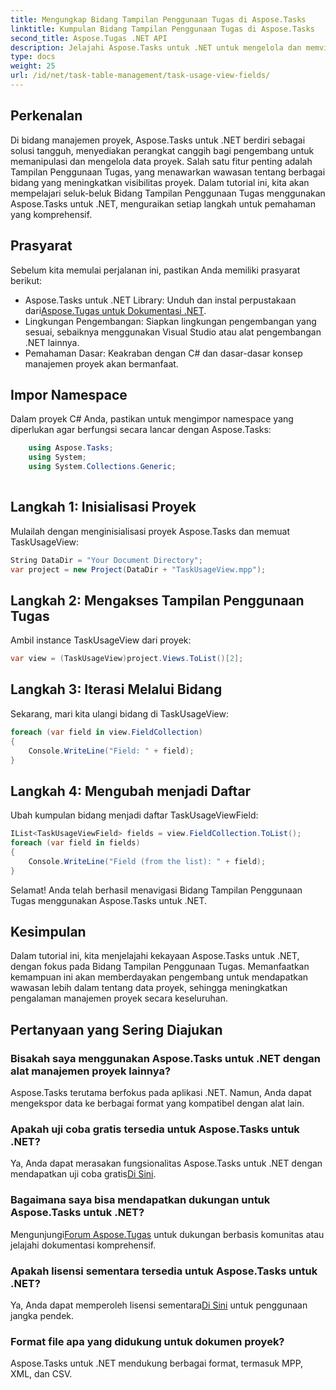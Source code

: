```yaml
---
title: Mengungkap Bidang Tampilan Penggunaan Tugas di Aspose.Tasks
linktitle: Kumpulan Bidang Tampilan Penggunaan Tugas di Aspose.Tasks
second_title: Aspose.Tugas .NET API
description: Jelajahi Aspose.Tasks untuk .NET untuk mengelola dan memvisualisasikan data proyek dengan mudah. Selami Bidang Tampilan Penggunaan Tugas untuk meningkatkan wawasan proyek.
type: docs
weight: 25
url: /id/net/task-table-management/task-usage-view-fields/
---
```

## Perkenalan
Di bidang manajemen proyek, Aspose.Tasks untuk .NET berdiri sebagai solusi tangguh, menyediakan perangkat canggih bagi pengembang untuk memanipulasi dan mengelola data proyek. Salah satu fitur penting adalah Tampilan Penggunaan Tugas, yang menawarkan wawasan tentang berbagai bidang yang meningkatkan visibilitas proyek. Dalam tutorial ini, kita akan mempelajari seluk-beluk Bidang Tampilan Penggunaan Tugas menggunakan Aspose.Tasks untuk .NET, menguraikan setiap langkah untuk pemahaman yang komprehensif.
## Prasyarat
Sebelum kita memulai perjalanan ini, pastikan Anda memiliki prasyarat berikut:
-  Aspose.Tasks untuk .NET Library: Unduh dan instal perpustakaan dari[Aspose.Tugas untuk Dokumentasi .NET](https://reference.aspose.com/tasks/net/).
- Lingkungan Pengembangan: Siapkan lingkungan pengembangan yang sesuai, sebaiknya menggunakan Visual Studio atau alat pengembangan .NET lainnya.
- Pemahaman Dasar: Keakraban dengan C# dan dasar-dasar konsep manajemen proyek akan bermanfaat.
## Impor Namespace
Dalam proyek C# Anda, pastikan untuk mengimpor namespace yang diperlukan agar berfungsi secara lancar dengan Aspose.Tasks:
```csharp
    using Aspose.Tasks;
    using System;
    using System.Collections.Generic;
    
```
## Langkah 1: Inisialisasi Proyek
Mulailah dengan menginisialisasi proyek Aspose.Tasks dan memuat TaskUsageView:
```csharp
String DataDir = "Your Document Directory";
var project = new Project(DataDir + "TaskUsageView.mpp");
```
## Langkah 2: Mengakses Tampilan Penggunaan Tugas
Ambil instance TaskUsageView dari proyek:
```csharp
var view = (TaskUsageView)project.Views.ToList()[2];
```
## Langkah 3: Iterasi Melalui Bidang
Sekarang, mari kita ulangi bidang di TaskUsageView:
```csharp
foreach (var field in view.FieldCollection)
{
    Console.WriteLine("Field: " + field);
}
```
## Langkah 4: Mengubah menjadi Daftar
Ubah kumpulan bidang menjadi daftar TaskUsageViewField:
```csharp
IList<TaskUsageViewField> fields = view.FieldCollection.ToList();
foreach (var field in fields)
{
    Console.WriteLine("Field (from the list): " + field);
}
```
Selamat! Anda telah berhasil menavigasi Bidang Tampilan Penggunaan Tugas menggunakan Aspose.Tasks untuk .NET.
## Kesimpulan
Dalam tutorial ini, kita menjelajahi kekayaan Aspose.Tasks untuk .NET, dengan fokus pada Bidang Tampilan Penggunaan Tugas. Memanfaatkan kemampuan ini akan memberdayakan pengembang untuk mendapatkan wawasan lebih dalam tentang data proyek, sehingga meningkatkan pengalaman manajemen proyek secara keseluruhan.
## Pertanyaan yang Sering Diajukan
### Bisakah saya menggunakan Aspose.Tasks untuk .NET dengan alat manajemen proyek lainnya?
Aspose.Tasks terutama berfokus pada aplikasi .NET. Namun, Anda dapat mengekspor data ke berbagai format yang kompatibel dengan alat lain.
### Apakah uji coba gratis tersedia untuk Aspose.Tasks untuk .NET?
 Ya, Anda dapat merasakan fungsionalitas Aspose.Tasks untuk .NET dengan mendapatkan uji coba gratis[Di Sini](https://releases.aspose.com/).
### Bagaimana saya bisa mendapatkan dukungan untuk Aspose.Tasks untuk .NET?
 Mengunjungi[Forum Aspose.Tugas](https://forum.aspose.com/c/tasks/15) untuk dukungan berbasis komunitas atau jelajahi dokumentasi komprehensif.
### Apakah lisensi sementara tersedia untuk Aspose.Tasks untuk .NET?
 Ya, Anda dapat memperoleh lisensi sementara[Di Sini](https://purchase.aspose.com/temporary-license/) untuk penggunaan jangka pendek.
### Format file apa yang didukung untuk dokumen proyek?
Aspose.Tasks untuk .NET mendukung berbagai format, termasuk MPP, XML, dan CSV.